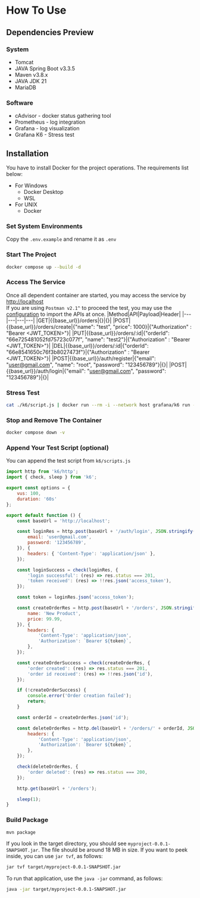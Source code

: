 # How To Use

## Dependencies Preview
### System
- Tomcat
- JAVA Spring Boot v3.3.5
- Maven v3.8.x
- JAVA JDK 21
- MariaDB

### Software
- cAdvisor - docker status gathering tool
- Prometheus - log integration
- Grafana - log visualization
- Grafana K6 - Stress test

## Installation
You have to install Docker for the project operations.
The requirements list below:
- For Windows
    - Docker Desktop
    - WSL
- For UNIX
    - Docker

### Set System Environments
Copy the `.env.example` and rename it as `.env`

### Start The Project
```bash
docker compose up --build -d
```

### Access The Service
Once all dependent container are started, you may access the service by [http://localhost](http://localhost) <br>
If you are using `Postman v2.1^` to proceed the test, you may use the [configuration](./postman/Next.js.postman_collection.json) to import the APIs at once.
|Method|API|Payload|Header|
|---|---|---|---|
|GET|{{base_url}}/orders|{}|{}|
|POST|{{base_url}}/orders/create|{"name": "test", "price": 1000}|{"Authorization" : "Bearer <JWT_TOKEN>"}|
|PUT|{{base_url}}/orders/:id|{"orderId": "66e725481052fd75723c077f", "name": "test2"}|{"Authorization" : "Bearer <JWT_TOKEN>"}|
|DEL|{{base_url}}/orders/:id|{"orderId": "66e8541650c76f3b8027473f"}|{"Authorization" : "Bearer <JWT_TOKEN>"}|
|POST|{{base_url}}/auth/register|{"email": "user@gmail.com", "name": "root", "password": "123456789"}|{}|
|POST|{{base_url}}/auth/login|{"email": "user@gmail.com", "password": "123456789"}|{}|

### Stress Test
```bash
cat ./k6/script.js | docker run --rm -i --network host grafana/k6 run -
```

### Stop and Remove The Container
```bash
docker compose down -v
```

### Append Your Test Script (optional)
You can append the test script from `k6/scripts.js`
```js
import http from 'k6/http';
import { check, sleep } from 'k6';

export const options = {
    vus: 100,
    duration: '60s'
};

export default function () {
    const baseUrl = 'http://localhost';

    const loginRes = http.post(baseUrl + '/auth/login', JSON.stringify({
        email: 'user@gmail.com',
        password: '123456789',
    }), {
        headers: { 'Content-Type': 'application/json' },
    });

    const loginSuccess = check(loginRes, {
        'login successful': (res) => res.status === 201,
        'token received': (res) => !!res.json('access_token'),
    });

    const token = loginRes.json('access_token');

    const createOrderRes = http.post(baseUrl + '/orders', JSON.stringify({
        name: 'New Product',
        price: 99.99,
    }), {
        headers: {
            'Content-Type': 'application/json',
            'Authorization': `Bearer ${token}`,
        },
    });

    const createOrderSuccess = check(createOrderRes, {
        'order created': (res) => res.status === 201,
        'order id received': (res) => !!res.json('id'),
    });

    if (!createOrderSuccess) {
        console.error('Order creation failed');
        return;
    }

    const orderId = createOrderRes.json('id');

    const deleteOrderRes = http.del(baseUrl + '/orders/' + orderId, JSON.stringify({}), {
        headers: {
            'Content-Type': 'application/json',
            'Authorization': `Bearer ${token}`,
        },
    });

    check(deleteOrderRes, {
        'order deleted': (res) => res.status === 200,
    });

    http.get(baseUrl + '/orders');

    sleep(1);
}
```

### Build Package
```bash
mvn package
```
If you look in the target directory, you should see `myproject-0.0.1-SNAPSHOT.jar`. The file should be around 18 MB in size. If you want to peek inside, you can use `jar tvf`, as follows:
```bash
jar tvf target/myproject-0.0.1-SNAPSHOT.jar
```
To run that application, use the `java -jar` command, as follows:
```bash
java -jar target/myproject-0.0.1-SNAPSHOT.jar
```

